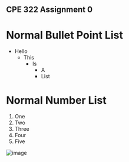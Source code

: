 ## CPE 322 Assignment 0

# Normal Bullet Point List
- Hello
  - This
    - Is
      - A
      - List
# Normal Number List
1. One
2. Two
3. Three
4. Four
5. Five


![image](https://github.com/juchen3637/CPE-322/assets/103432641/db0b906b-79b0-46c3-a42c-266f4bde3e2f)

